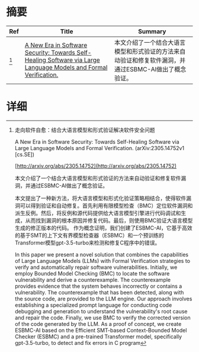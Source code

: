 # 摘要

| Ref | Title | Summary |
| --- | --- | --- |
| [^1] | [A New Era in Software Security: Towards Self-Healing Software via Large Language Models and Formal Verification.](http://arxiv.org/abs/2305.14752) | 本文介绍了一个结合大语言模型和形式验证的方法来自动验证和修复软件漏洞，并通过ESBMC-AI做出了概念验证。 |

# 详细

[^1]: 走向软件自愈：结合大语言模型和形式验证解决软件安全问题

    A New Era in Software Security: Towards Self-Healing Software via Large Language Models and Formal Verification. (arXiv:2305.14752v1 [cs.SE])

    [http://arxiv.org/abs/2305.14752](http://arxiv.org/abs/2305.14752)

    本文介绍了一个结合大语言模型和形式验证的方法来自动验证和修复软件漏洞，并通过ESBMC-AI做出了概念验证。

    

    本文提出了一种新方法，将大语言模型和形式化验证策略相结合，使得软件漏洞可以得到验证和自动修复。首先利用有限模型检查（BMC）定位软件漏洞和派生反例。然后，将反例和源代码提供给大语言模型引擎进行代码调试和生成，从而找到漏洞的根本原因并修复代码。最后，则使用BMC验证大语言模型生成的修正版本的代码。 作为概念证明，我们创建了ESBMC-AI，它基于高效的基于SMT的上下文有界模型检查器（ESBMC）和一个预训练的Transformer模型gpt-3.5-turbo来检测和修复C程序中的错误。

    In this paper we present a novel solution that combines the capabilities of Large Language Models (LLMs) with Formal Verification strategies to verify and automatically repair software vulnerabilities. Initially, we employ Bounded Model Checking (BMC) to locate the software vulnerability and derive a counterexample. The counterexample provides evidence that the system behaves incorrectly or contains a vulnerability. The counterexample that has been detected, along with the source code, are provided to the LLM engine. Our approach involves establishing a specialized prompt language for conducting code debugging and generation to understand the vulnerability's root cause and repair the code. Finally, we use BMC to verify the corrected version of the code generated by the LLM. As a proof of concept, we create ESBMC-AI based on the Efficient SMT-based Context-Bounded Model Checker (ESBMC) and a pre-trained Transformer model, specifically gpt-3.5-turbo, to detect and fix errors in C program
    

